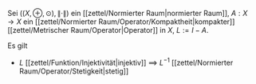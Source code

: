 Sei $((X, \oplus, \odot), \| \cdot \|)$ ein [[zettel/Normierter Raum|normierter Raum]], $A : X \to X$ ein [[zettel/Normierter Raum/Operator/Kompaktheit|kompakter]] [[zettel/Metrischer Raum/Operator|Operator]] in $X$, $L := I - A$.

Es gilt
- $L$ [[zettel/Funktion/Injektivität|injektiv]] $\implies$ $L^{-1}$ [[zettel/Normierter Raum/Operator/Stetigkeit|stetig]]